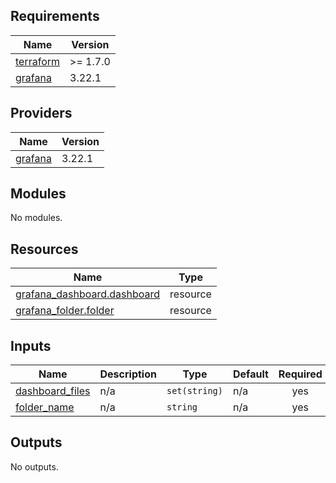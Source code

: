 <!-- BEGIN_TF_DOCS -->
## Requirements

| Name | Version |
|------|---------|
| <a name="requirement_terraform"></a> [terraform](#requirement\_terraform) | >= 1.7.0 |
| <a name="requirement_grafana"></a> [grafana](#requirement\_grafana) | 3.22.1 |

## Providers

| Name | Version |
|------|---------|
| <a name="provider_grafana"></a> [grafana](#provider\_grafana) | 3.22.1 |

## Modules

No modules.

## Resources

| Name | Type |
|------|------|
| [grafana_dashboard.dashboard](https://registry.terraform.io/providers/grafana/grafana/3.22.1/docs/resources/dashboard) | resource |
| [grafana_folder.folder](https://registry.terraform.io/providers/grafana/grafana/3.22.1/docs/resources/folder) | resource |

## Inputs

| Name | Description | Type | Default | Required |
|------|-------------|------|---------|:--------:|
| <a name="input_dashboard_files"></a> [dashboard\_files](#input\_dashboard\_files) | n/a | `set(string)` | n/a | yes |
| <a name="input_folder_name"></a> [folder\_name](#input\_folder\_name) | n/a | `string` | n/a | yes |

## Outputs

No outputs.
<!-- END_TF_DOCS -->